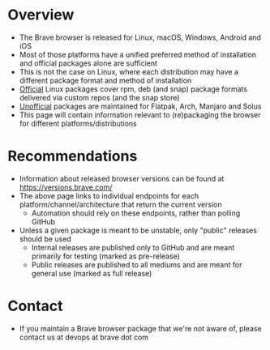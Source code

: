 # Overview

* The Brave browser is released for Linux, macOS, Windows, Android and iOS
* Most of those platforms have a unified preferred method of installation and official packages alone are sufficient
* This is not the case on Linux, where each distribution may have a different package format and method of installation
* [Official](https://brave.com/linux/) Linux packages cover rpm, deb (and snap) package formats delivered via custom repos (and the snap store)
* [Unofficial](https://brave.com/linux/#unofficial-packages) packages are maintained for Flatpak, Arch, Manjaro and Solus
* This page will contain information relevant to (re)packaging the browser for different platforms/distributions

# Recommendations

* Information about released browser versions can be found at https://versions.brave.com/
* The above page links to individual endpoints for each platform/channel/architecture that return the current version
  * Automation should rely on these endpoints, rather than polling GitHub
* Unless a given package is meant to be unstable, only "public" releases should be used
  * Internal releases are published only to GitHub and are meant primarily for testing (marked as pre-release)
  * Public releases are published to all mediums and are meant for general use (marked as full release)

# Contact

* If you maintain a Brave browser package that we're not aware of, please contact us at devops at brave dot com